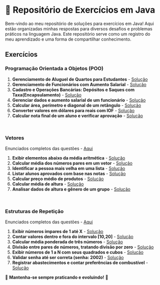 # 📌 Repositório de Exercícios em Java

Bem-vindo ao meu repositório de soluções para exercícios em Java! Aqui estão organizadas minhas respostas para diversos desafios e problemas práticos na linguagem Java. Este repositório serve como um registro do meu aprendizado e uma forma de compartilhar conhecimento.


## Exercícios


### Programação Orientada a Objetos (POO)
1. **Gerenciamento de Aluguel de Quartos para Estudantes** - [Solução](https://github.com/joaopcarmo/JavaExercises/tree/main/Exercicios/Vetores/FixacaoHotel)
2. **Gerenciamento de Funcionários com Aumento Salarial** - [Solução](https://github.com/joaopcarmo/JavaExercises/tree/main/Exercicios/Poo/src/ExerciciosPoo/SalarioFuncionario)
3. **Cadastro e Operações Bancárias: Depósitos e Saques com Taxa(Encapsulamento)** - [Solução](https://github.com/joaopcarmo/JavaExercises/tree/main/Exercicios/Poo/src/ExerciciosPoo/ContaBancaria)
4. **Gerenciar dados e aumento salarial de um funcionário** - [Solução](https://github.com/joaopcarmo/JavaExercises/tree/main/Exercicios/Poo/src/ExerciciosPoo/GerenciarFuncionario)
5. **Calcular área, perímetro e diagonal de um retângulo** - [Solução](https://github.com/joaopcarmo/JavaExercises/tree/main/Exercicios/Poo/src/ExerciciosPoo/CalculoRetangulo)
6. **Converter valores em dólares para reais com IOF** - [Solução](https://github.com/joaopcarmo/JavaExercises/tree/main/Exercicios/Poo/src/ExerciciosPoo/ConversorMoeda)
7. **Calcular nota final de um aluno e verificar aprovação** - [Solução](https://github.com/joaopcarmo/JavaExercises/tree/main/Exercicios/Poo/src/ExerciciosPoo/CalculoNota)
   
<br>

### Vetores
Enunciados completos das questões - [Aqui](https://github.com/joaopcarmo/JavaExercises/blob/main/Exercicios/Vetores/enunciadosVetores.md)
1. **Exibir elementos abaixo da média aritmética** - [Solução](https://github.com/joaopcarmo/JavaExercises/blob/main/Exercicios/Vetores/src/AbaixoDaMedia.java)
2. **Calcular média dos números pares em um vetor** - [Solução](https://github.com/joaopcarmo/JavaExercises/blob/main/Exercicios/Vetores/src/MediaPares.java)
3. **Identificar a pessoa mais velha em uma lista** - [Solução](https://github.com/joaopcarmo/JavaExercises/blob/main/Exercicios/Vetores/src/MaisVelho.java)
4. **Listar alunos aprovados com base nas notas** - [Solução](https://github.com/joaopcarmo/JavaExercises/blob/main/Exercicios/Vetores/src/Aprovados.java)
5. **Calcular preço médio de produtos** - [Solução](https://github.com/joaopcarmo/JavaExercises/blob/main/Exercicios/Vetores/src/PrecoMedioProdutos.java)
6. **Calcular média de altura** - [Solução](https://github.com/joaopcarmo/JavaExercises/blob/main/Exercicios/Vetores/src/MediaAltura.java)
7. **Analisar dados de altura e gênero de um grupo** - [Solução](https://github.com/joaopcarmo/JavaExercises/blob/main/Exercicios/Vetores/src/DadosPessoais.java)

<br>

### Estruturas de Repetição
Enunciados completos das questões - [Aqui](https://github.com/joaopcarmo/JavaExercises/blob/main/Exercicios/Repeticao/src/enunciadosGeral.md)
1. **Exibir números ímpares de 1 até X** - [Solução](https://github.com/joaopcarmo/JavaExercises/blob/main/Exercicios/Repeticao/for/src/ExibirImparesAteX.java)
2. **Contar valores dentro e fora do intervalo [10,20]** - [Solução](https://github.com/joaopcarmo/JavaExercises/blob/main/Exercicios/Repeticao/for/src/ValoresNoIntervalo.java)
3. **Calcular média ponderada de três números** - [Solução](https://github.com/joaopcarmo/JavaExercises/blob/main/Exercicios/Repeticao/for/src/MediaPonderada.java)
4. **Divisão entre pares de números, tratando divisão por zero** - [Solução](https://github.com/joaopcarmo/JavaExercises/blob/main/Exercicios/Repeticao/for/src/DivisaoEntrePares.java)
5. **Exibir números de 1 a N com seus quadrados e cubos** - [Solução](https://github.com/joaopcarmo/JavaExercises/blob/main/Exercicios/Repeticao/for/src/LinhasQuadradoCubo.java)
6. **Validar senha até ser correta (senha: 2002)** - [Solução](https://github.com/joaopcarmo/JavaExercises/blob/main/Exercicios/Repeticao/while/src/ValidarSenha.java)
7. **Registrar abastecimentos e contar preferências de combustível** - [Solução](https://github.com/joaopcarmo/JavaExercises/blob/main/Exercicios/Repeticao/while/src/RegistrarAbastecimento.java)


   





📌 **Mantenha-se sempre praticando e evoluindo!** 🚀


